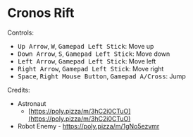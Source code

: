 # Cronos Rift


Controls:

- <kbd>Up Arrow</kbd>, <kbd>W</kbd>, <kbd>Gamepad Left Stick</kbd>: Move up
- <kbd>Down Arrow</kbd>, <kbd>S</kbd>, <kbd>Gamepad Left Stick</kbd>: Move down
- <kbd>Left Arrow</kbd>, <kbd>Gamepad Left Stick</kbd>: Move left
- <kbd>Right Arrow</kbd>, <kbd>Gamepad Left Stick</kbd>: Move right
- <kbd>Space</kbd>, <kbd>Right Mouse Button</kbd>, <kbd>Gamepad A/Cross</kbd>: Jump

Credits:
- Astronaut
	- [https://poly.pizza/m/3hC2i0CTuO](https://poly.pizza/m/3hC2i0CTuO)
- Robot Enemy - https://poly.pizza/m/1gNo5ezvmr
